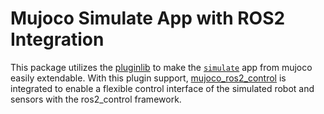 # Mujoco Simulate App with ROS2 Integration

This package utilizes the [pluginlib](https://github.com/ros/pluginlib) to make the [
`simulate`](https://github.com/google-deepmind/mujoco/tree/main/simulate) app from mujoco easily extendable. With this
plugin support, [mujoco_ros2_control](https://github.com/rxdu/mujoco_ros2_control) is integrated to enable a flexible
control interface of the simulated robot and sensors with the ros2_control framework.
